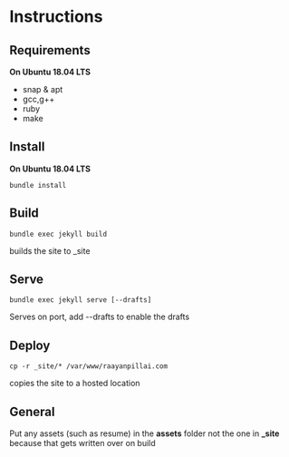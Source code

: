# Instructions

## Requirements
**On Ubuntu 18.04 LTS**
- snap & apt
- gcc,g++
- ruby
- make

## Install
**On Ubuntu 18.04 LTS**
```
bundle install
```

## Build

```
bundle exec jekyll build
```

builds the site to _site


## Serve


```
bundle exec jekyll serve [--drafts]
```

Serves on port, add --drafts to enable the drafts


## Deploy

```
cp -r _site/* /var/www/raayanpillai.com
```

copies the site to a hosted location


## General

Put any assets (such as resume) in the **assets** folder not the one in **_site** because that gets written over on build
